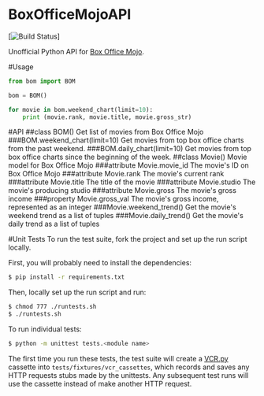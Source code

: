 BoxOfficeMojoAPI
================
[![Build Status](https://travis-ci.org/hyperbit/BoxOfficeMojoAPI.svg?branch=master)]

Unofficial Python API for [Box Office Mojo](http://boxofficemojo.com/).

#Usage
```python
from bom import BOM

bom = BOM()

for movie in bom.weekend_chart(limit=10):
    print (movie.rank, movie.title, movie.gross_str)
```

#API
##class BOM()
Get list of movies from Box Office Mojo
###BOM.weekend_chart(limit=10)
Get movies from top box office charts from the past weekend.
###BOM.daily_chart(limit=10)
Get movies from top box office charts since the beginning of the week.
##class Movie()
Movie model for Box Office Mojo
###attribute Movie.movie_id
The movie's ID on Box Office Mojo
###attribute Movie.rank
The movie's current rank
###attribute Movie.title
The title of the movie
###attribute Movie.studio
The movie's producing studio
###attribute Movie.gross
The movie's gross income
###property Movie.gross_val
The movie's gross income, represented as an integer
###Movie.weekend_trend()
Get the movie's weekend trend as a list of tuples
###Movie.daily_trend()
Get the movie's daily trend as a list of tuples


#Unit Tests
To run the test suite, fork the project and set up the run script locally.

First, you will probably need to install the dependencies:
```bash
$ pip install -r requirements.txt
```

Then, locally set up the run script and run:
```bash
$ chmod 777 ./runtests.sh
$ ./runtests.sh
```

To run individual tests:
```bash
$ python -m unittest tests.<module name>
```

The first time you run these tests, the test suite will create a [VCR.py](https://github.com/kevin1024/vcrpy) cassette into `tests/fixtures/vcr_cassettes`, which records and saves any HTTP requests stubs made by the unittests. Any subsequent test runs will use the cassette instead of make another HTTP request.
